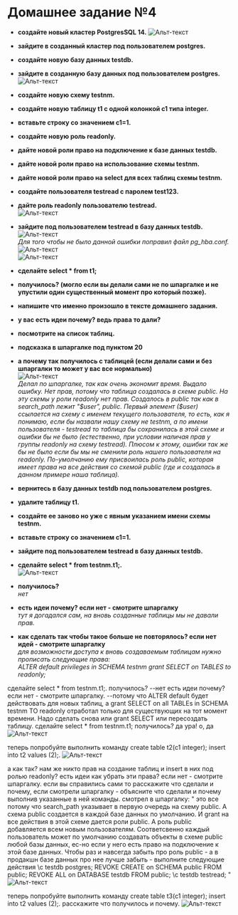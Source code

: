 
# Домашнее задание №4


* **создайте новый кластер PostgresSQL 14.**
![Альт-текст](Images/HW4/01.png)

* **зайдите в созданный кластер под пользователем postgres.**
* **создайте новую базу данных testdb.**
* **зайдите в созданную базу данных под пользователем postgres.**  
![Альт-текст](Images/HW4/02.png)

* **создайте новую схему testnm.**
* **создайте новую таблицу t1 с одной колонкой c1 типа integer.**
* **вставьте строку со значением c1=1.**
* **создайте новую роль readonly.**
* **дайте новой роли право на подключение к базе данных testdb.**
* **дайте новой роли право на использование схемы testnm.**
* **дайте новой роли право на select для всех таблиц схемы testnm.**
* **создайте пользователя testread с паролем test123.**
* **дайте роль readonly пользователю testread.**  
![Альт-текст](Images/HW4/03.png)

* **зайдите под пользователем testread в базу данных testdb.**  
![Альт-текст](Images/HW4/04.png)  
_Для того чтобы не было данной ошибки поправил файл pg_hba.conf._  
![Альт-текст](Images/HW4/05.png)  
![Альт-текст](Images/HW4/06.png)

* **сделайте select * from t1;**  
* **получилось? (могло если вы делали сами не по шпаргалке и не упустили один существенный момент про который позже).**  
* **напишите что именно произошло в тексте домашнего задания.**  
* **у вас есть идеи почему? ведь права то дали?**  
* **посмотрите на список таблиц.**  
* **подсказка в шпаргалке под пунктом 20**  
* **а почему так получилось с таблицей (если делали сами и без шпаргалки то может у вас все нормально)**  
![Альт-текст](Images/HW4/07.png)  
_Делал по шпаргалке, так как очень экономит время. Выдало ошибку. Нет прав, потому что таблица создалась в схеме public. На эту схемы у роли readonly нет прав.
Создалось в public так как в search_path лежит "$user", public. Первый элемент ($user) ссылается на схему с именем текущего пользователя, то есть, как я понимаю, если бы назвали нашу схему не testnm, а по имени пользователя - testread то таблица бы сохранилась в этой схеме и ошибки бы не было (естественно, при условии наличая прав у группы readonly на схему testread). Плюсом к этому, ошибки так же бы не было если бы мы не сменили роль нашего пользователя на readonly. По-умолчанию ему присвоилась роль public, которая имеет права на все действия со схемой public (где и создалась в данном примере наша таблица)._




* **вернитесь в базу данных testdb под пользователем postgres.**  
* **удалите таблицу t1.**  
* **создайте ее заново но уже с явным указанием имени схемы testnm.**  
* **вставьте строку со значением c1=1.**  
* **зайдите под пользователем testread в базу данных testdb.**  
* **сделайте select * from testnm.t1;.**  
![Альт-текст](Images/HW4/08.png)  

* **получилось?**  
  _нет_  
* **есть идеи почему? если нет - смотрите шпаргалку**  
  _тут я догадался сам, на вновь созданные таблицы мы не давали прав._  
* **как сделать так чтобы такое больше не повторялось? если нет идей - смотрите шпаргалку**  
  _для возможности доступа к вновь создаваемым таблицам нужно прописать следующие права:  
  ALTER default privileges in SCHEMA testnm grant SELECT on TABLES to readonly;_  


сделайте select * from testnm.t1;.
получилось?
--нет
есть идеи почему? если нет - смотрите шпаргалку.
--потому что ALTER default будет действовать для новых таблиц, а grant SELECT on all TABLEs in SCHEMA testnm TO readonly отработал только для существующих на тот момент времени. Надо сделать снова или grant SELECT или пересоздать таблицу.
сделайте select * from testnm.t1;
получилось?
  да
ура!
  о, да  
![Альт-текст](Images/HW4/09.png)  


теперь попробуйте выполнить команду create table t2(c1 integer); insert into t2 values (2);.
![Альт-текст](Images/HW4/10.png)  

а как так? нам же никто прав на создание таблиц и insert в них под ролью readonly?
есть идеи как убрать эти права? если нет - смотрите шпаргалку.
если вы справились сами то расскажите что сделали и почему, если смотрели шпаргалку - объясните что сделали и почему выполнив указанные в ней команды.
  смотрел в шпаргалку:
"
это все потому что search_path указывает в первую очередь на схему public. 
А схема public создается в каждой базе данных по умолчанию. 
И grant на все действия в этой схеме дается роли public. 
А роль public добавляется всем новым пользователям. 
Соответсвенно каждый пользователь может по умолчанию создавать объекты в схеме public любой базы данных, 
ес-но если у него есть право на подключение к этой базе данных. 
Чтобы раз и навсегда забыть про роль public - а в продакшн базе данных про нее лучше забыть - выполните следующие действия 
\c testdb postgres; 
REVOKE CREATE on SCHEMA public FROM public; 
REVOKE ALL on DATABASE testdb FROM public; 
\c testdb testread; 
"
![Альт-текст](Images/HW4/11.png)  


теперь попробуйте выполнить команду create table t3(c1 integer); insert into t2 values (2);.
расскажите что получилось и почему.
![Альт-текст](Images/HW4/12.png)

